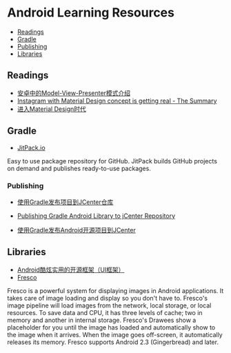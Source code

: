 # Android Learning Resources

- [Readings](#readings)
- [Gradle](#gradle)
- [Publishing](#publishing)
- [Libraries](#libraries)

## Readings

- [安卓中的Model-View-Presenter模式介绍](http://jcodecraeer.com/a/anzhuokaifa/androidkaifa/2015/0425/2782.html)
- [Instagram with Material Design concept is getting real - The Summary](http://frogermcs.github.io/Instagram-with-Material-Design-concept-is-getting-real-the-summary/)
- [进入Material Design时代](http://www.androidchina.net/1381.html)

## Gradle

- [JitPack.io](https://jitpack.io/)

Easy to use package repository for GitHub. JitPack builds GitHub projects on demand and publishes ready-to-use packages.

### Publishing

- [使用Gradle发布项目到JCenter仓库](http://zhengxiaopeng.com/2015/02/02/%E4%BD%BF%E7%94%A8Gradle%E5%8F%91%E5%B8%83%E9%A1%B9%E7%9B%AE%E5%88%B0JCenter%E4%BB%93%E5%BA%93/)

- [Publishing Gradle Android Library to jCenter Repository](https://www.virag.si/2015/01/publishing-gradle-android-library-to-jcenter/)

- [使用Gradle发布Android开源项目到JCenter](http://blog.csdn.net/maosidiaoxian/article/details/43148643)

## Libraries

- [Android酷炫实用的开源框架（UI框架）](http://www.androidchina.net/1992.html)
- [Fresco](http://frescolib.org/)

Fresco is a powerful system for displaying images in Android applications. It takes care of image loading and display so you don't have to. Fresco's image pipeline will load images from the network, local storage, or local resources. To save data and CPU, it has three levels of cache; two in memory and another in internal storage. Fresco's Drawees show a placeholder for you until the image has loaded and automatically show to the image when it arrives. When the image goes off-screen, it automatically releases its memory. Fresco supports Android 2.3 (Gingerbread) and later.